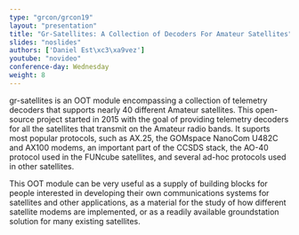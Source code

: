 ```yaml
---
type: "grcon/grcon19"
layout: "presentation"
title: "Gr-Satellites: A Collection of Decoders For Amateur Satellites"
slides: "noslides"
authors: ['Daniel Est\xc3\xa9vez']
youtube: "novideo"
conference-day: Wednesday
weight: 8
---
```

gr-satellites is an OOT module encompassing a collection of telemetry decoders that supports nearly 40 different Amateur satellites. This open-source project started in 2015 with the goal of providing telemetry decoders for all the satellites that transmit on the Amateur radio bands. It suports most popular protocols, such as AX.25, the GOMspace NanoCom U482C and AX100 modems, an important part of the CCSDS stack, the AO-40 protocol used in the FUNcube
satellites, and several ad-hoc protocols used in other satellites.

This OOT module can be very useful as a supply of building blocks for people interested in developing their own communications systems for satellites and other applications, as a material for the study of how different satellite modems are implemented, or as a readily available groundstation solution for many existing satellites.
